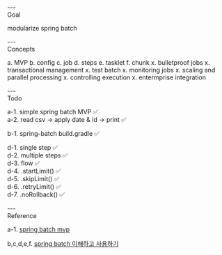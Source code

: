 ---\
Goal


modularize spring batch



---\
Concepts


a. MVP
b. config
c. job
d. steps
e. tasklet
f. chunk
x. bulletproof jobs
x. transactional management
x. test batch
x. monitoring jobs
x. scaling and parallel processing
x. controlling execution
x. entermprise integration



---\
Todo


a-1. simple spring batch MVP :white_check_mark:\
a-2. read csv -> apply date & id -> print :white_check_mark:

b-1. spring-batch build.gradle :white_check_mark:

d-1. single step :white_check_mark:\
d-2. multiple steps :white_check_mark:\
d-3. flow :white_check_mark:\
d-4. .startLimit() :white_check_mark:\
d-5. .skipLimit() :white_check_mark:\
d-6. .retryLimit() :white_check_mark:\
d-7. .noRollback() :white_check_mark:

---\
Reference


a-1. [spring batch mvp](https://github.com/warpgate3/spring-batch-tistory)

b,c,d,e,f. [spring batch 이해하고 사용하기](https://khj93.tistory.com/entry/Spring-Batch%EB%9E%80-%EC%9D%B4%ED%95%B4%ED%95%98%EA%B3%A0-%EC%82%AC%EC%9A%A9%ED%95%98%EA%B8%B0)
